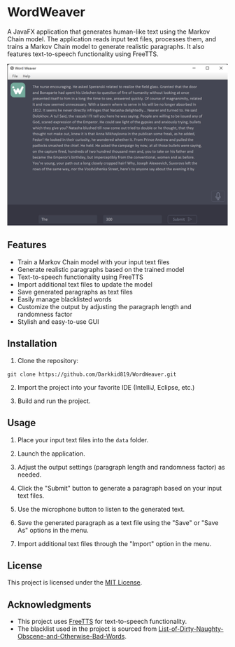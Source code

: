 # WordWeaver

A JavaFX application that generates human-like text using the Markov Chain model. The application reads input text files, processes them, and trains a Markov Chain model to generate realistic paragraphs. It also features text-to-speech functionality using FreeTTS.

![Screenshot](screenshots/screenshot.png)

## Features

- Train a Markov Chain model with your input text files
- Generate realistic paragraphs based on the trained model
- Text-to-speech functionality using FreeTTS
- Import additional text files to update the model
- Save generated paragraphs as text files
- Easily manage blacklisted words
- Customize the output by adjusting the paragraph length and randomness factor
- Stylish and easy-to-use GUI

## Installation

1. Clone the repository:

```
git clone https://github.com/Darkkid819/WordWeaver.git
```

2. Import the project into your favorite IDE (IntelliJ, Eclipse, etc.)

3. Build and run the project.

## Usage

1. Place your input text files into the `data` folder.

2. Launch the application.

3. Adjust the output settings (paragraph length and randomness factor) as needed.

4. Click the "Submit" button to generate a paragraph based on your input text files.

5. Use the microphone button to listen to the generated text.

6. Save the generated paragraph as a text file using the "Save" or "Save As" options in the menu.

7. Import additional text files through the "Import" option in the menu.

## License

This project is licensed under the [MIT License](LICENSE).

## Acknowledgments

- This project uses [FreeTTS](https://freetts.sourceforge.io/) for text-to-speech functionality.
- The blacklist used in the project is sourced from [List-of-Dirty-Naughty-Obscene-and-Otherwise-Bad-Words](https://github.com/LDNOOBW/List-of-Dirty-Naughty-Obscene-and-Otherwise-Bad-Words).
